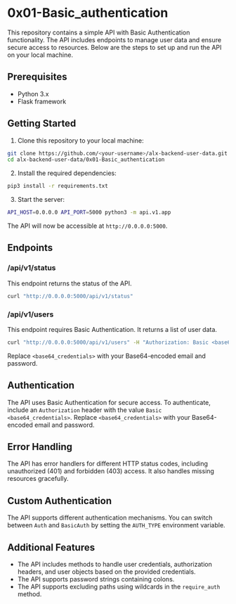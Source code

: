 # 0x01-Basic_authentication 

This repository contains a simple API with Basic Authentication functionality. The API includes endpoints to manage user data and ensure secure access to resources. Below are the steps to set up and run the API on your local machine.

## Prerequisites

- Python 3.x
- Flask framework

## Getting Started

1. Clone this repository to your local machine:

```bash
git clone https://github.com/<your-username>/alx-backend-user-data.git
cd alx-backend-user-data/0x01-Basic_authentication
```

2. Install the required dependencies:

```bash
pip3 install -r requirements.txt
```

3. Start the server:

```bash
API_HOST=0.0.0.0 API_PORT=5000 python3 -m api.v1.app
```

The API will now be accessible at `http://0.0.0.0:5000`.

## Endpoints

### /api/v1/status

This endpoint returns the status of the API.

```bash
curl "http://0.0.0.0:5000/api/v1/status"
```

### /api/v1/users

This endpoint requires Basic Authentication. It returns a list of user data.

```bash
curl "http://0.0.0.0:5000/api/v1/users" -H "Authorization: Basic <base64_credentials>"
```

Replace `<base64_credentials>` with your Base64-encoded email and password.

## Authentication

The API uses Basic Authentication for secure access. To authenticate, include an `Authorization` header with the value `Basic <base64_credentials>`. Replace `<base64_credentials>` with your Base64-encoded email and password.

## Error Handling

The API has error handlers for different HTTP status codes, including unauthorized (401) and forbidden (403) access. It also handles missing resources gracefully.

## Custom Authentication

The API supports different authentication mechanisms. You can switch between `Auth` and `BasicAuth` by setting the `AUTH_TYPE` environment variable.

## Additional Features

- The API includes methods to handle user credentials, authorization headers, and user objects based on the provided credentials.
- The API supports password strings containing colons.
- The API supports excluding paths using wildcards in the `require_auth` method.



